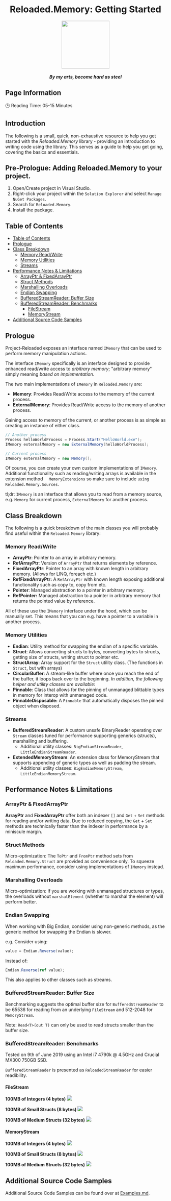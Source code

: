 <div align="center">
	<h1>Reloaded.Memory: Getting Started</h1>
	<img src="https://i.imgur.com/BjPn7rU.png" width="150" align="center" />
	<br/> <br/>
	<strong><i>By my arts, become hard as steel</i></strong>
</div>

## Page Information

🕒  Reading Time: 05-15 Minutes

## Introduction

The following is a small, quick, non-exhaustive resource to help you get started with the *Reloaded.Memory* library - providing an introduction to writing code using the library. This serves as a guide to help you get going, covering the basics and essentials.

## Pre-Prologue: Adding Reloaded.Memory to your project.
1.  Open/Create project in Visual Studio.
2.  Right-click your project within the `Solution Explorer` and select `Manage NuGet Packages`.
3.  Search for `Reloaded.Memory`.
4.  Install the package.

## Table of Contents
- [Table of Contents](#table-of-contents)
- [Prologue](#prologue)
- [Class Breakdown](#class-breakdown)
  - [Memory Read/Write](#memory-readwrite)
  - [Memory Utilities](#memory-utilities)
  - [Streams](#streams)
- [Performance Notes & Limitations](#performance-notes--limitations)
  - [ArrayPtr & FixedArrayPtr](#arrayptr--fixedarrayptr)
  - [Struct Methods](#struct-methods)
  - [Marshalling Overloads](#marshalling-overloads)
  - [Endian Swapping](#endian-swapping)
  - [BufferedStreamReader: Buffer Size](#bufferedstreamreader-buffer-size)
  - [BufferedStreamReader: Benchmarks](#bufferedstreamreader-benchmarks)
    - [FileStream](#filestream)
    - [MemoryStream](#memorystream)
- [Additional Source Code Samples](#additional-source-code-samples)

## Prologue
Project-Reloaded exposes an interface named `IMemory` that can be used to perform memory manipulation actions.

The interface `IMemory` specifically is an interface designed to provide enhanced read/write access to *arbitrary memory*; "arbitrary memory" simply meaning *based on implementation*.

The two main implementations of `IMemory` in `Reloaded.Memory` are:
+ **Memory**: Provides Read/Write access to the memory of the current process.
+ **ExternalMemory**: Provides Read/Write access to the memory of another process.

Gaining access to memory of the current, or another process is as simple as creating an instance of either class.

```csharp
// Another process
Process helloWorldProcess = Process.Start("HelloWorld.exe");
IMemory externalMemory = new ExternalMemory(helloWorldProcess);

// Current process
IMemory externalMemory = new Memory();
```

Of course, you can create your own custom implementations of `IMemory`.
Additional functionality such as reading/writing arrays is available in the extension method `	MemoryExtensions` so make sure to include `using Reloaded.Memory.Sources`.

tl;dr: `IMemory` is an interface that allows you to read from a memory source, e.g. `Memory` for current process, `ExternalMemory` for another process.

## Class Breakdown
The following is a quick breakdown of the main classes you will probably find useful within the `Reloaded.Memory` library:

### Memory Read/Write
+ **ArrayPtr**: Pointer to an array in arbitrary memory.
+ **RefArrayPtr**: Version of `ArrayPtr` that returns elements by reference.
+ **FixedArrayPtr**: Pointer to an array with known length in arbitrary memory. (Allows for LINQ, foreach etc.)
+ **RefFixedArrayPtr:** A `RefArrayPtr` with known length exposing additional functionality such as copy to, copy from etc.
+ **Pointer**: Managed abstraction to a pointer in arbitrary memory.
+ **RefPointer:** Managed abstraction to a pointer in arbitrary memory that returns the pointed value by reference.

All of these use the `IMemory` interface under the hood, which can be manually set.
This means that you can e.g. have a pointer to a variable in another process.

### Memory Utilities
+ **Endian**: Utility method for swapping the endian of a specific variable.
+ **Struct**: Allows converting structs to bytes, converting bytes to structs, getting size of structs, writing struct to pointer etc.
+ **StructArray**: Array support for the `Struct` utility class. (The functions in `Struct`, but with arrays)
+ **CircularBuffer**: A stream-like buffer where once you reach the end of the buffer, it loops back over to the beginning.
*In addition, the following helper and utility classes are available:*
+ **Pinnable<T>**: Class that allows for the pinning of unmanaged blittable types in memory for interop with unmanaged code.
+ **PinnableDisposable<T>:** A `Pinnable` that automatically disposes the pinned object when disposed.

### Streams
+ **BufferedStreamReader**: A custom unsafe BinaryReader operating over `Stream` classes tuned for performance supporting generics (structs), marshalling and buffering.
  + Additional utility classes: `BigEndianStreamReader`, `LittleEndianStreamReader`.
+ **ExtendedMemoryStream**: An extension class for MemoryStream that supports appending of generic types as well as padding the stream.
  + Additional utility classes: `BigEndianMemoryStream`, `LittleEndianMemoryStream`.

## Performance Notes & Limitations

### ArrayPtr & FixedArrayPtr
**ArrayPtr** and **FixedArrayPtr** offer both an indexer `[]` and `Get` + `Set` methods for reading and/or writing data. Due to reduced copying, the `Get` + `Set` methods are technically faster than the indexer in performance by a miniscule margin.

### Struct Methods
Micro-optimization: The `ToPtr` and `FromPtr` method sets from `Reloaded.Memory.Struct` are provided as convenience only. To squeeze maximum performance, consider using implementations of `IMemory` instead.

### Marshalling Overloads
Micro-optimization: If you are working with unmanaged structures or types, the overloads without `marshalElement` (whether to marshal the element) will perform better.

### Endian Swapping
When working with Big Endian, consider using non-generic methods, as the generic method for swapping the Endian is slower.

e.g. Consider using:
```csharp
value = Endian.Reverse(value);
```

Instead of:
```csharp
Endian.Reverse(ref value);
```

This also applies to other classes such as streams.

### BufferedStreamReader: Buffer Size
Benchmarking suggests the optimal buffer size for `BufferedStreamReader` to be 65536 for reading from an underlying `FileStream` and 512-2048 for `MemoryStream`.

Note: `Read<T>(out T)` can only be used to read structs smaller than the buffer size.

### BufferedStreamReader: Benchmarks
Tested on 9th of June 2019 using an Intel i7 4790k @ 4.5GHz and Crucial MX300 750GB SSD.

`BufferedStreamReader` is presented as `ReloadedStreamReader` for easier readibility.

#### FileStream
**100MB of Integers (4 bytes)**
![](./Images/Benchmarks/FileStream/Int.png)

**100MB of Small Structs (8 bytes)**
![](./Images/Benchmarks/FileStream/ShortStruct.png)

**100MB of Medium Structs (32 bytes)**
![](./Images/Benchmarks/FileStream/Quadnode.png)

#### MemoryStream
**100MB of Integers (4 bytes)**
![](./Images/Benchmarks/MemoryStream/Int.png)

**100MB of Small Structs (8 bytes)**
![](./Images/Benchmarks/MemoryStream/ShortStruct.png)

**100MB of Medium Structs (32 bytes)**
![](./Images/Benchmarks/MemoryStream/Quadnode.png)



## Additional Source Code Samples

Additional Source Code Samples can be found over at [Examples.md](Examples.md).
